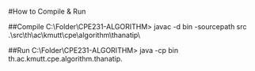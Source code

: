 #How to Compile & Run

##Compile
C:\Folder\CPE231-ALGORITHM>
javac -d bin -sourcepath src .\src\th\ac\kmutt\cpe\algorithm\thanatip\

##Run
C:\Folder\CPE231-ALGORITHM>
java -cp bin th.ac.kmutt.cpe.algorithm.thanatip.
